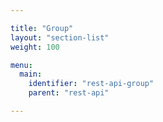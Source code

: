 ```yaml
---

title: "Group"
layout: "section-list"
weight: 100

menu:
  main:
    identifier: "rest-api-group"
    parent: "rest-api"

---
```

